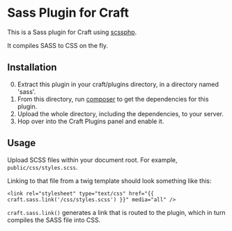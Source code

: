 Sass Plugin for Craft
=====================

This is a Sass plugin for Craft using [scssphp](http://leafo.net/scssphp/).

It compiles SASS to CSS on the fly.


Installation
------------

0. Extract this plugin in your craft/plugins directory, in a directory named 'sass'.
0. From this directory, run [composer](https://getcomposer.org/) to get the dependencies for this plugin.
0. Upload the whole directory, including the dependencies, to your server.
0. Hop over into the Craft Plugins panel and enable it.


Usage
-----

Upload SCSS files within your document root. For example, `public/css/styles.scss`.

Linking to that file from a twig template should look something like this:

```
<link rel="stylesheet" type="text/css" href="{{ craft.sass.link('/css/styles.scss') }}" media="all" />
```

`craft.sass.link()` generates a link that is routed to the plugin, which in turn compiles the SASS file into CSS.
